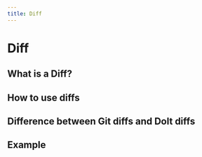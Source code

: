 ```yaml
---
title: Diff
---
```


# Diff

## What is a Diff?


## How to use diffs


## Difference between Git diffs and Dolt diffs


## Example